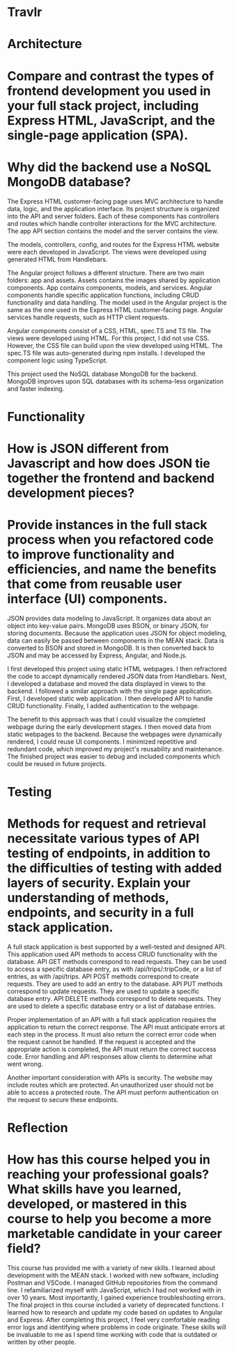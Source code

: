 # Travlr

# Architecture
# Compare and contrast the types of frontend development you used in your full stack project, including Express HTML, JavaScript, and the single-page application (SPA).
# Why did the backend use a NoSQL MongoDB database?
The Express HTML customer-facing page uses MVC architecture to handle data, logic, and the application interface. Its project structure is organized into the API and server folders. Each of these components has controllers and routes which handle controller interactions for the MVC architecture. The app API section contains the model and the server contains the view.

The models, controllers, config, and routes for the Express HTML website were each developed in JavaScript. The views were developed using generated HTML from Handlebars.

The Angular project follows a different structure. There are two main folders: app and assets. Assets contains the images shared by application components. App contains components, models, and services. Angular components handle specific application functions, including CRUD functionality and data handling. The model used in the Angular project is the same as the one used in the Express HTML customer-facing page. Angular services handle requests, such as HTTP client requests.

Angular components consist of a CSS, HTML, spec.TS and TS file. The views were developed using HTML. For this project, I did not use CSS. However, the CSS file can build upon the view developed using HTML. The spec.TS file was auto-generated during npm installs. I developed the component logic using TypeScript.

This project used the NoSQL database MongoDB for the backend. MongoDB improves upon SQL databases with its schema-less organization and faster indexing. 

# Functionality
# How is JSON different from Javascript and how does JSON tie together the frontend and backend development pieces?
# Provide instances in the full stack process when you refactored code to improve functionality and efficiencies, and name the benefits that come from reusable user interface (UI) components.
JSON provides data modeling to JavaScript. It organizes data about an object into key-value pairs. MongoDB uses BSON, or binary JSON, for storing documents. Because the application uses JSON for object modeling, data can easily be passed between components in the MEAN stack. Data is converted to BSON and stored in MongoDB. It is then converted back to JSON and may be accessed by Express, Angular, and Node.js. 

I first developed this project using static HTML webpages. I then refractored the code to accept dynamically rendered JSON data from Handlebars. Next, I developed a database and moved the data displayed in views to the backend. I followed a similar approach with the single page application. First, I developed static web application. I then developed API to handle CRUD functionality. Finally, I added authentication to the webpage. 

The benefit to this approach was that I could visualize the completed webpage during the early development stages. I then moved data from static webpages to the backend. Because the webpages were dynamically rendered, I could reuse UI components. I minimized repetitive and redundant code, which improved my project's reusability and maintenance. The finished project was easier to debug and included components which could be reused in future projects.

# Testing
# Methods for request and retrieval necessitate various types of API testing of endpoints, in addition to the difficulties of testing with added layers of security. Explain your understanding of methods, endpoints, and security in a full stack application.
A full stack application is best supported by a well-tested and designed API. This application used API methods to access CRUD functionality with the database. API GET methods correspond to read requests. They can be used to access a specific database entry, as with /api/trips/:tripCode, or a list of entries, as with /api/trips. API POST methods correspond to create requests. They are used to add an entry to the database. API PUT methods correspond to update requests. They are used to update a specific database entry. API DELETE methods correspond to delete requests. They are used to delete a specific database entry or a list of database entries.

Proper implementation of an API with a full stack application requires the application to return the correct response. The API must anticipate errors at each step in the process. It must also return the correct error code when the request cannot be handled. If the request is accepted and the appropriate action is completed, the API must return the correct success code. Error handling and API responses allow clients to determine what went wrong.

Another important consideration with APIs is security. The website may include routes which are protected. An unauthorized user should not be able to access a protected route. The API must perform authentication on the request to secure these endpoints.

# Reflection
# How has this course helped you in reaching your professional goals? What skills have you learned, developed, or mastered in this course to help you become a more marketable candidate in your career field?
This course has provided me with a variety of new skills. I learned about development with the MEAN stack. I worked with new software, including Postman and VSCode. I managed GitHub repositories from the command line. I refamiliarized myself with JavaScript, which I had not worked with in over 10 years. Most importantly, I gained experience troubleshooting errors. The final project in this course included a variety of deprecated functions. I learned how to research and update my code based on updates to Angular and Express. After completing this project, I feel very comfortable reading error logs and identifying where problems in code originate. These skills will be invaluable to me as I spend time working with code that is outdated or written by other people.
